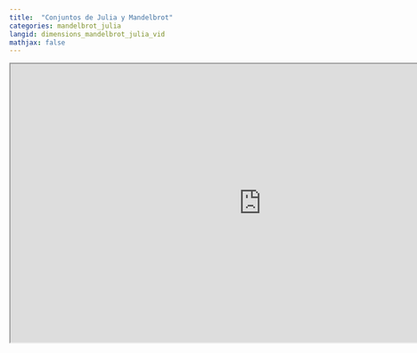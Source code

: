 ```yaml
---
title:  "Conjuntos de Julia y Mandelbrot"
categories: mandelbrot_julia
langid: dimensions_mandelbrot_julia_vid
mathjax: false
---
```


<iframe width="900" height="500"
	src="https://www.youtube.com/embed/5aaUik7BtaE?rel=0;&start=387;&end=775">
</iframe>

